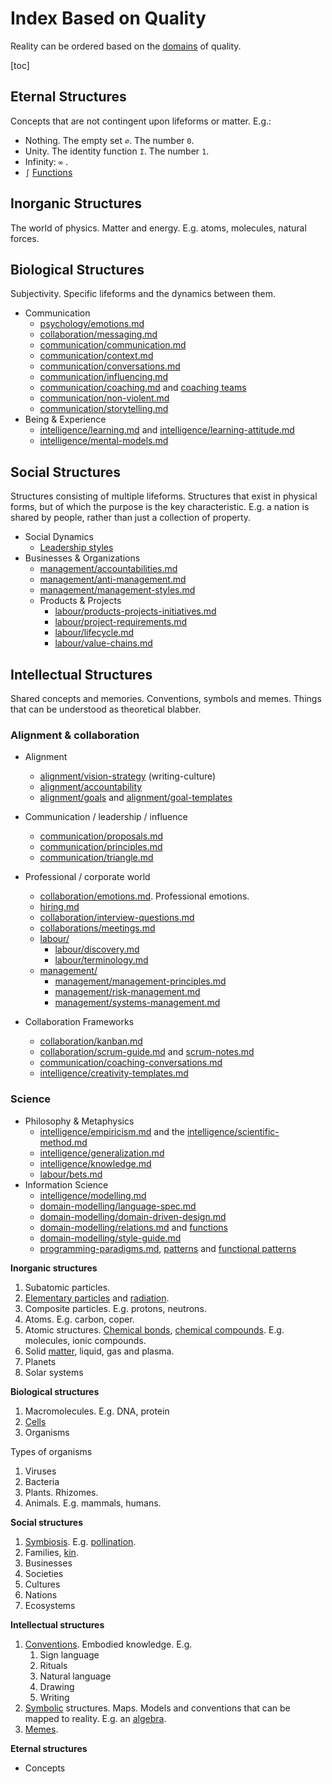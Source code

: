 # Index Based on Quality

Reality can be ordered based on the [domains](metaphysics/domains.md) of quality.

[toc]

## Eternal Structures

Concepts that are not contingent upon lifeforms or matter. E.g.:

- Nothing. The empty set `∅`. The number `0`.
- Unity. The identity function `I`. The number `1`.
- Infinity: `∞` .
- `∫` [Functions](../domain-modelling/relations.md)

## Inorganic Structures

The world of physics. Matter and energy. E.g. atoms, molecules, natural forces.

## Biological Structures

Subjectivity. Specific lifeforms and the dynamics between them.

- Communication
  - [psychology/emotions.md](psychology/emotions.md)
  - [collaboration/messaging.md](collaboration/messaging.md)
  - [communication/communication.md](communication/communication-overview.md)
  - [communication/context.md](communication/context.md)
  - [communication/conversations.md](communication/conversations.md)
  - [communication/influencing.md](communication/influencing.md)
  - [communication/coaching.md](communication/coaching.md) and [coaching teams](communication/coaching-teams.md)
  - [communication/non-violent.md](communication/non-violent.md)
  - [communication/storytelling.md](communication/storytelling.md)
- Being & Experience
  - [intelligence/learning.md](intelligence/learning.md) and [intelligence/learning-attitude.md](intelligence/learning-attitude.md)
  - [intelligence/mental-models.md](intelligence/mental-models.md)

## Social Structures

Structures consisting of multiple lifeforms. Structures that exist in physical forms, but of which the purpose is the key characteristic. E.g. a nation is shared by people, rather than just a collection of property.

- Social Dynamics
  - [Leadership styles](alignment/eadership-styles.md)
- Businesses & Organizations
  - [management/accountabilities.md](management/accountabilities.md)
  - [management/anti-management.md](management/anti-management.md)
  - [management/management-styles.md](management/management-styles.md)
  - Products & Projects
    - [labour/products-projects-initiatives.md](labour/products-projects-initiatives.md)
    - [labour/project-requirements.md](labour/project-requirements.md)
    - [labour/lifecycle.md](labour/lifecycle.md)
    - [labour/value-chains.md](labour/value-chains.md)

## Intellectual Structures

Shared concepts and memories. Conventions, symbols and memes. Things that can be understood as theoretical blabber.

### Alignment & collaboration

- Alignment
  - [alignment/vision-strategy](alignment/vision-strategy-documents.md) (writing-culture)
  - [alignment/accountability](alignment/accountability.md)
  - [alignment/goals](alignment/goals.md) and [alignment/goal-templates](alignment/goal-templates.md)
- Communication / leadership / influence
  - [communication/proposals.md](communication/proposals.md)
  - [communication/principles.md](communication/principles.md)
  - [communication/triangle.md](communication/pyramid.md)

- Professional / corporate world
  - [collaboration/emotions.md](collaboration/emotions.md). Professional emotions.
  - [hiring.md](legacy/hiring.md)
  - [collaboration/interview-questions.md](collaboration/interview-questions.md)
  - [collaborations/meetings.md](collaborations/meetings.md)
  - [labour/](labour)
    - [labour/discovery.md](labour/discovery.md)
    - [labour/terminology.md](labour/terminology.md)
  - [management/](management)
    - [management/management-principles.md](management/management-principles.md)
    - [management/risk-management.md](management/risk-management.md)
    - [management/systems-management.md](management/systems-management.md)
- Collaboration Frameworks
  - [collaboration/kanban.md](collaboration/kanban.md)
  - [collaboration/scrum-guide.md](collaboration/scrum-guide.md) and [scrum-notes.md](collaboration/scrum-notes.md)
  - [communication/coaching-conversations.md](communication/coaching-conversations.md)
  - [intelligence/creativity-templates.md](intelligence/creativity-templates.md)

### Science

- Philosophy & Metaphysics
  - [intelligence/empiricism.md](intelligence/empiricism.md) and the [intelligence/scientific-method.md](intelligence/scientific-method.md)
  - [intelligence/generalization.md](intelligence/generalization.md)
  - [intelligence/knowledge.md](intelligence/knowledge.md)
  - [labour/bets.md](labour/bets.md)
- Information Science
  - [intelligence/modelling.md](intelligence/modelling.md)
  - [domain-modelling/language-spec.md](domain-modelling/language-spec.md)
  - [domain-modelling/domain-driven-design.md](domain-modelling/style-guide.md)
  - [domain-modelling/relations.md](domain-modelling/relations.md) and [functions](math/functions.md)
  - [domain-modelling/style-guide.md](domain-modelling/style-guide.md)
  - [programming-paradigms.md](domain-modelling/programming-paradigms.md), [patterns](domain-modelling/programming-patterns.md) and [functional patterns](domain-modelling/programming-patterns-functional.md)

**Inorganic structures**

1. Subatomic particles.
2. [Elementary particles](https://en.wikipedia.org/wiki/Elementary_particle) and [radiation](https://en.wikipedia.org/wiki/Electromagnetic_radiation).
3. Composite particles. E.g. protons, neutrons.
4. Atoms. E.g. carbon, coper.
5. Atomic structures. [Chemical bonds](https://en.wikipedia.org/wiki/Chemical_bond), [chemical compounds](https://en.wikipedia.org/wiki/Chemical_compound). E.g. molecules, ionic compounds.
6. Solid [matter](https://en.wikipedia.org/wiki/State_of_matter), liquid, gas and plasma.
7. Planets
8. Solar systems

**Biological structures**

1. Macromolecules. E.g. DNA, protein
2. [Cells](https://en.wikipedia.org/wiki/Cell_(biology))
3. Organisms

Types of organisms

1. Viruses
2. Bacteria
3. Plants. Rhizomes.
4. Animals. E.g. mammals, humans.

**Social structures**

1. [Symbiosis](https://en.wikipedia.org/wiki/Symbiosis). E.g. [pollination](https://en.wikipedia.org/wiki/Pollination).
2. Families, [kin](https://en.wikipedia.org/wiki/Kinship).
3. Businesses
4. Societies
5. Cultures
6. Nations
7. Ecosystems

**Intellectual structures**

1. [Conventions](https://en.wikipedia.org/wiki/Convention_(norm)). Embodied knowledge. E.g.
   1. Sign language
   2. Rituals
   3. Natural language
   4. Drawing
   5. Writing
2. [Symbolic](https://en.wikipedia.org/wiki/Symbol) structures. Maps. Models and conventions that can be mapped to reality. E.g. an [algebra](https://en.wikipedia.org/wiki/Algebra).
3. [Memes](https://en.wikipedia.org/wiki/Meme).

**Eternal structures**

- Concepts
